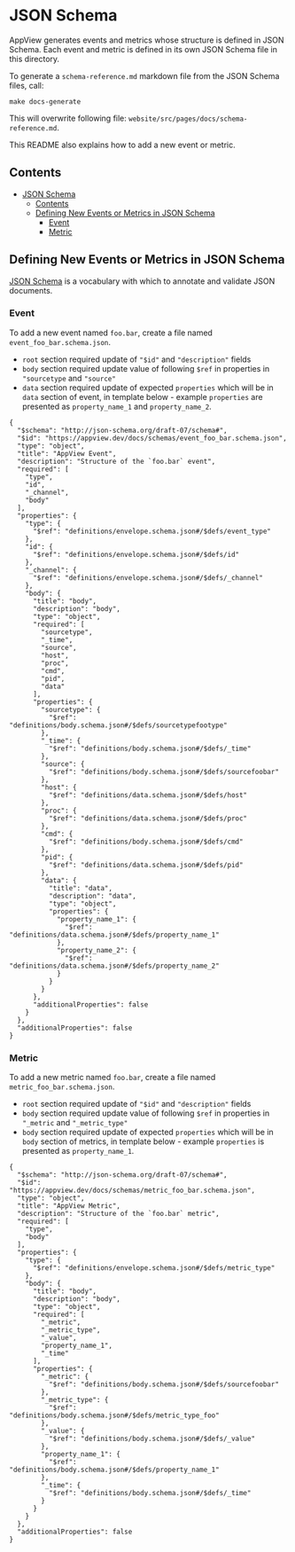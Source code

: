 # JSON Schema

AppView generates events and metrics whose structure is defined in JSON Schema. Each event and metric is defined in its own JSON Schema file in this directory. 

To generate a `schema-reference.md` markdown file from the JSON Schema files, call:

```
make docs-generate
```

This will overwrite following file: `website/src/pages/docs/schema-reference.md`.

This README also explains how to add a new event or metric.

## Contents
- [JSON Schema](#json-schema)
  - [Contents](#contents)
  - [Defining New Events or Metrics in JSON Schema](#defining-new-events-or-metrics-in-json-schema)
    - [Event](#event)
    - [Metric](#metric)

## Defining New Events or Metrics in JSON Schema

[JSON Schema](https://json-schema.org/) is a vocabulary with which to annotate and validate JSON documents.

### Event

To add a new event named `foo.bar`, create a file named `event_foo_bar.schema.json`.

- `root` section required update of `"$id"` and `"description"` fields
- `body` section required update value of following `$ref` in properties in `"sourcetype` and `"source"`
- `data` section required update of expected `properties` which will be in `data` section of event, in
  template below - example `properties` are presented as `property_name_1` and `property_name_2`.

```
{
  "$schema": "http://json-schema.org/draft-07/schema#",
  "$id": "https://appview.dev/docs/schemas/event_foo_bar.schema.json",
  "type": "object",
  "title": "AppView Event",
  "description": "Structure of the `foo.bar` event",
  "required": [
    "type",
    "id",
    "_channel",
    "body"
  ],
  "properties": {
    "type": {
      "$ref": "definitions/envelope.schema.json#/$defs/event_type"
    },
    "id": {
      "$ref": "definitions/envelope.schema.json#/$defs/id"
    },
    "_channel": {
      "$ref": "definitions/envelope.schema.json#/$defs/_channel"
    },
    "body": {
      "title": "body",
      "description": "body",
      "type": "object",
      "required": [
        "sourcetype",
        "_time",
        "source",
        "host",
        "proc",
        "cmd",
        "pid",
        "data"
      ],
      "properties": {
        "sourcetype": {
          "$ref": "definitions/body.schema.json#/$defs/sourcetypefootype"
        },
        "_time": {
          "$ref": "definitions/body.schema.json#/$defs/_time"
        },
        "source": {
          "$ref": "definitions/body.schema.json#/$defs/sourcefoobar"
        },
        "host": {
          "$ref": "definitions/data.schema.json#/$defs/host"
        },
        "proc": {
          "$ref": "definitions/data.schema.json#/$defs/proc"
        },
        "cmd": {
          "$ref": "definitions/body.schema.json#/$defs/cmd"
        },
        "pid": {
          "$ref": "definitions/data.schema.json#/$defs/pid"
        },
        "data": {
          "title": "data",
          "description": "data",
          "type": "object",
          "properties": {
            "property_name_1": {
              "$ref": "definitions/data.schema.json#/$defs/property_name_1"
            },
            "property_name_2": {
              "$ref": "definitions/data.schema.json#/$defs/property_name_2"
            }
          }
        }
      },
      "additionalProperties": false
    }
  },
  "additionalProperties": false
}

```

### Metric

To add a new metric named `foo.bar`, create a file named `metric_foo_bar.schema.json`.

- `root` section required update of `"$id"` and `"description"` fields
- `body` section required update value of following `$ref` in properties in `"_metric` and `"_metric_type"`
- `body` section required update of expected `properties` which will be in `body` section of metrics, in
  template below - example `properties` is presented as `property_name_1`.

```
{
  "$schema": "http://json-schema.org/draft-07/schema#",
  "$id": "https://appview.dev/docs/schemas/metric_foo_bar.schema.json",
  "type": "object",
  "title": "AppView Metric",
  "description": "Structure of the `foo.bar` metric",
  "required": [
    "type",
    "body"
  ],
  "properties": {
    "type": {
      "$ref": "definitions/envelope.schema.json#/$defs/metric_type"
    },
    "body": {
      "title": "body",
      "description": "body",
      "type": "object",
      "required": [
        "_metric",
        "_metric_type",
        "_value",
        "property_name_1",
        "_time"
      ],
      "properties": {
        "_metric": {
          "$ref": "definitions/body.schema.json#/$defs/sourcefoobar"
        },
        "_metric_type": {
          "$ref": "definitions/body.schema.json#/$defs/metric_type_foo"
        },
        "_value": {
          "$ref": "definitions/body.schema.json#/$defs/_value"
        },
        "property_name_1": {
          "$ref": "definitions/body.schema.json#/$defs/property_name_1"
        },
        "_time": {
          "$ref": "definitions/body.schema.json#/$defs/_time"
        }
      }
    }
  },
  "additionalProperties": false
}

```
